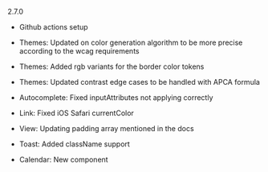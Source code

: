 2.7.0

- Github actions setup
- Themes: Updated on color generation algorithm to be more precise according to the wcag requirements
- Themes: Added rgb variants for the border color tokens
- Themes: Updated contrast edge cases to be handled with APCA formula

- Autocomplete: Fixed inputAttributes not applying correctly
- Link: Fixed iOS Safari currentColor
- View: Updating padding array mentioned in the docs
- Toast: Added className support

- Calendar: New component
